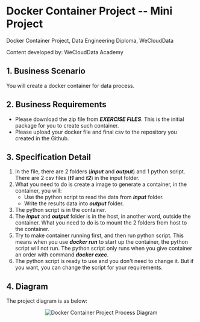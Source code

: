 # Docker Container Project -- Mini Project

Docker Container Project, Data Engineering Diploma, WeCloudData

Content developed by: WeCloudData Academy

## 1. Business Scenario

You will create a docker container for data process.

## 2. Business Requirements

* Please download the zip file from ***EXERCISE FILES***. This is the initial package for you to create such container.
* Please upload your docker file and final csv to the repository you created in the Github.

## 3. Specification Detail
1. In the file, there are 2 folders (***input*** and ***output***) and 1 python script. There are 2 csv files (***t1*** and ***t2***) in the input folder.
2. What you need to do is create a image to generate a container, in the container, you will:
   * Use the python script to read the data from ***input*** folder.
   * Write the results data into ***output*** folder.
3. The python script is in the container.
4. The ***input*** and ***output*** folder is in the host, in another word, outside the container. What you need to do is to mount the 2 folders from host to the container. 
5. Try to make container running first, and then run python script. This means when you use ***docker run*** to start up the container, the python script will not run. The python script only runs when you give container an order with command ***docker exec***. 
6. The python script is ready to use and you don't need to change it. But if you want, you can change the script for your requirements.

## 4. Diagram

The project diagram is as below:

<p align="center">
  <img src="https://user-images.githubusercontent.com/108837052/195683771-dee6eafb-d324-4a38-9286-0a766efa2e26.JPG" alt="Docker Container Project Process Diagram"/>
</p>


